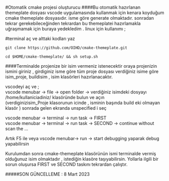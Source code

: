 #Otomatik cmake projesi oluşturucu
####Bu otomatik hazırlanan themeplate dosyası vscode uygulamasında kullanmak için kenara koyduğum cmake themeplate dosyasıdır. isme göre generate olmaktadır. sonradan tekrar gerekebileceğinden tekrardan bu themeplatei hazırlamakla uğraşmamak için buraya yedekledim . linux için kullanımı ;

#terminal aç ve alttaki kodları yaz   

`git clone https://github.com/OIHD/cmake-themeplate.git   `

`cd $HOME/cmake-themeplate/ && sh setup.sh`   

####Terminalde projenize bir isim vermeniz istenecektir oraya projenizin ismini giriniz , girdiginiz isme göre tüm proje dosyası verdiğiniz isime göre isim_proje, buildisim , isim klasörleri hazırlanacaktır.

vscodeyi aç ve ;   
vscode menubar -> file -> open folder -> verdiğiniz isimdeki dosyayı /home/kullaniciadiniz/ klasöründe bulun ve açın   
(verdiginizisim_Proje klasorunun icinde , isminin başında build eki olmayan klasör ) sonrada gelen ekranda unspecified i seç      

vscode menubar -> terminal -> run task -> FIRST   
vscode menubar -> terminal -> run task -> SECOND -> continue without scan the ...   

Artık F5 ile veya
vscode menubar-> run -> start debugging
yaparak debug yapabilirsin

Kurulumdan sonra cmake-themeplate klasörünün ismi terminalde vermiş olduğunuz isim olmaktadır , istediğin klasöre taşıyabilirsin. Yollarla ilgili bir sorun oluşursa FIRST ve SECOND taskını tekrardan çalıştır.

#####SON GÜNCELLEME : 8 Mart 2023

